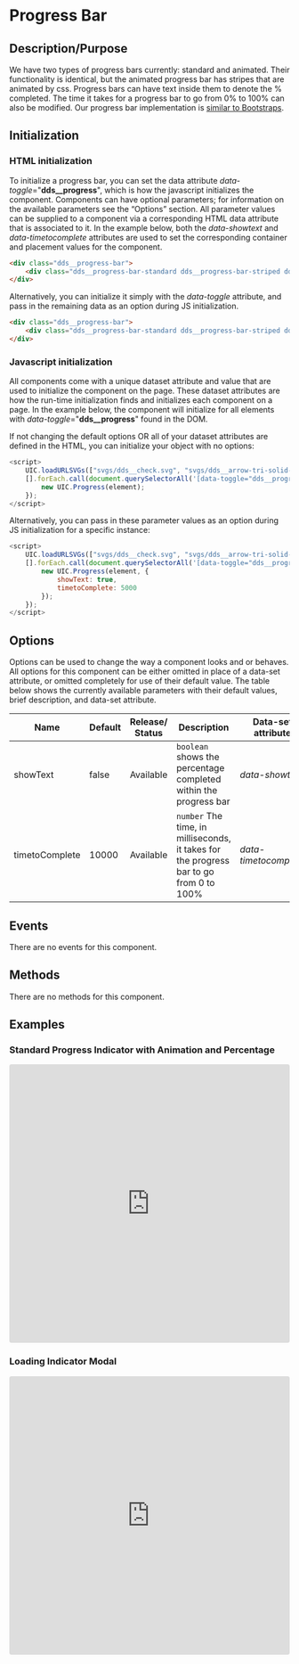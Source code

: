 # Progress Bar

## Description/Purpose

We have two types of progress bars currently: standard and animated. Their functionality is identical, but the animated progress bar has stripes that are animated by css.  Progress bars can have text inside them to denote the % completed. The time it takes for a progress bar to go from 0% to 100% can also be modified. Our progress bar implementation is [similar to Bootstraps](https://getbootstrap.com/docs/4.4/components/progress/).

## Initialization

### HTML initialization

To initialize a progress bar, you can set the data attribute *data-toggle*="**dds__progress**", which is how the javascript initializes the component. Components can have optional parameters; for information on the available parameters see the “Options” section. All parameter values can be supplied to a component via a corresponding HTML data attribute that is associated to it. In the example below, both the *data-showtext* and *data-timetocomplete* attributes are used to set the corresponding container and placement values for the component.

```HTML
<div class="dds__progress-bar">
    <div class="dds__progress-bar-standard dds__progress-bar-striped dds__progress-bar-animated" role="progressbar" style="width: 0%;" aria-valuenow="0" aria-valuemin="0" aria-valuemax="100" data-toggle="dds__progress" data-showtext=”true” data-timetocomplete=”1000”></div>
</div>
```

Alternatively, you can initialize it simply with the *data-toggle* attribute, and pass in the remaining data as an option during JS initialization.

```HTML
<div class="dds__progress-bar">
    <div class="dds__progress-bar-standard dds__progress-bar-striped dds__progress-bar-animated" role="progressbar" style="width: 0%;" aria-valuenow="0" aria-valuemin="0" aria-valuemax="100" data-toggle="dds__progress"></div>
</div>
```

### Javascript initialization

All components come with a unique dataset attribute and value that are used to initialize the component on the page. These dataset attributes are how the run-time initialization finds and initializes each component on a page. In the example below, the component will initialize for all elements with *data-toggle*="**dds__progress**" found in the DOM.

If not changing the default options OR all of your dataset attributes are defined in the HTML, you can initialize your object with no options:

```javascript
<script>
    UIC.loadURLSVGs(["svgs/dds__check.svg", "svgs/dds__arrow-tri-solid-right.svg"]);
    [].forEach.call(document.querySelectorAll('[data-toggle="dds__progress"]'), function(element) {
        new UIC.Progress(element);
    });
</script>
```

Alternatively, you can pass in these parameter values as an option during JS initialization for a specific instance:

```javascript
<script>
    UIC.loadURLSVGs(["svgs/dds__check.svg", "svgs/dds__arrow-tri-solid-right.svg"]);
    [].forEach.call(document.querySelectorAll('[data-toggle="dds__progress"]'), function(element) {
        new UIC.Progress(element, {
            showText: true,
            timetoComplete: 5000
        });
    });
</script>
```

## Options

Options can be used to change the way a component looks and or behaves. All options for this component can be either omitted in place of a data-set attribute, or omitted completely for use of their default value. The table below shows the currently available parameters with their default values, brief description, and data-set attribute.

Name | Default | Release/ Status | Description | Data-set attribute
--- | --- | --- | --- | ---
showText | false | Available | `boolean` shows the percentage completed within the progress bar | *data-showtext*
timetoComplete | 10000 | Available | `number` The time, in milliseconds, it takes for the progress bar to go from 0 to 100% | *data-timetocomplete*

## Events

There are no events for this component.

## Methods

There are no methods for this component.

## Examples

### Standard Progress Indicator with Animation and Percentage

<iframe
     src="https://codesandbox.io/embed/github/DDS-DLS/sandboxes/tree/master/?fontsize=14&hidenavigation=1&initialpath=%3Fdoc%3Dprogress-bar&module=%2Fsrc%2Fcomponents%2Fprogress-bar.txt&theme=dark&view=preview"
     style="width:100%; height:500px; border:0; border-radius: 4px; overflow:hidden;"
     title="CodeSandbox instance of DLS components"
     allow="accelerometer; ambient-light-sensor; camera; encrypted-media; geolocation; gyroscope; hid; microphone; midi; payment; usb; vr"
     sandbox="allow-forms allow-modals allow-popups allow-presentation allow-same-origin allow-scripts"
   ></iframe>

### Loading Indicator Modal

<iframe
     src="https://codesandbox.io/embed/github/DDS-DLS/sandboxes/tree/master/?fontsize=14&hidenavigation=1&initialpath=%3Fdoc%3Dprogress-bar-loading&module=%2Fsrc%2Fcomponents%2Fprogress-bar-loading.txt&theme=dark&view=preview"
     style="width:100%; height:500px; border:0; border-radius: 4px; overflow:hidden;"
     title="CodeSandbox instance of DLS components"
     allow="accelerometer; ambient-light-sensor; camera; encrypted-media; geolocation; gyroscope; hid; microphone; midi; payment; usb; vr"
     sandbox="allow-forms allow-modals allow-popups allow-presentation allow-same-origin allow-scripts"
   ></iframe>
